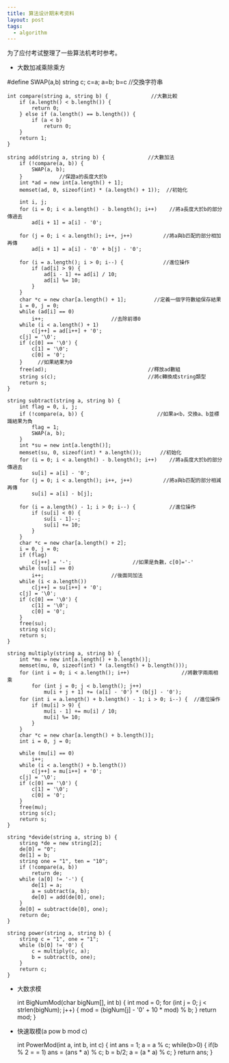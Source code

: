```yaml
---
title: 算法设计期末考资料
layout: post
tags:
  - algorithm
---
```


为了应付考试整理了一些算法机考时参考。

* 大数加减乘除乘方

#define SWAP(a,b) string c; c=a; a=b; b=c     //交換字符串

    int compare(string a, string b) {              //大數比較
        if (a.length() < b.length()) {
            return 0;
        } else if (a.length() == b.length()) {
            if (a < b)
                return 0;
        }
        return 1;
    }

    string add(string a, string b) {              //大數加法
        if (!compare(a, b)) {
            SWAP(a, b);
        }            //保證a的長度大於b
        int *ad = new int[a.length() + 1];
        memset(ad, 0, sizeof(int) * (a.length() + 1));  //初始化

        int i, j;
        for (i = 0; i < a.length() - b.length(); i++)    //將a長度大於b的部分傳過去
            ad[i + 1] = a[i] - '0';

        for (j = 0; i < a.length(); i++, j++)          //將a與b匹配的部分相加再傳
            ad[i + 1] = a[i] - '0' + b[j] - '0';

        for (i = a.length(); i > 0; i--) {             //進位操作
            if (ad[i] > 9) {
                ad[i - 1] += ad[i] / 10;
                ad[i] %= 10;
            }
        }
        char *c = new char[a.length() + 1];         //定義一個字符數組保存結果
        i = 0, j = 0;
        while (ad[i] == 0)
            i++;                      //去除前導0
        while (i < a.length() + 1)
            c[j++] = ad[i++] + '0';
        c[j] = '\0';
        if (c[0] == '\0') {
            c[1] = '\0';
            c[0] = '0';
        }     //如果結果为0
        free(ad);                                 //釋放ad數組
        string s(c);                              //將c轉換成string類型
        return s;
    }

    string subtract(string a, string b) {
        int flag = 0, i, j;
        if (!compare(a, b)) {                        //如果a<b，交換a、b並標識結果为負
            flag = 1;
            SWAP(a, b);
        }
        int *su = new int[a.length()];
        memset(su, 0, sizeof(int) * a.length());      //初始化
        for (i = 0; i < a.length() - b.length(); i++)    //將a長度大於b的部分傳過去
            su[i] = a[i] - '0';
        for (j = 0; i < a.length(); i++, j++)          //將a與b匹配的部分相減再傳
            su[i] = a[i] - b[j];

        for (i = a.length() - 1; i > 0; i--) {           //進位操作
            if (su[i] < 0) {
                su[i - 1]--;
                su[i] += 10;
            }
        }
        char *c = new char[a.length() + 2];
        i = 0, j = 0;
        if (flag)
            c[j++] = '-';                    //如果是負數，c[0]='-'
        while (su[i] == 0)
            i++;                      //後面同加法
        while (i < a.length())
            c[j++] = su[i++] + '0';
        c[j] = '\0';
        if (c[0] == '\0') {
            c[1] = '\0';
            c[0] = '0';
        }
        free(su);
        string s(c);
        return s;
    }

    string multiply(string a, string b) {
        int *mu = new int[a.length() + b.length()];
        memset(mu, 0, sizeof(int) * (a.length() + b.length()));
        for (int i = 0; i < a.length(); i++)                 //將數字兩兩相乘
            for (int j = 0; j < b.length(); j++)
                mu[i + j + 1] += (a[i] - '0') * (b[j] - '0');
        for (int i = a.length() + b.length() - 1; i > 0; i--) {  //進位操作
            if (mu[i] > 9) {
                mu[i - 1] += mu[i] / 10;
                mu[i] %= 10;
            }
        }
        char *c = new char[a.length() + b.length()];
        int i = 0, j = 0;

        while (mu[i] == 0)
            i++;
        while (i < a.length() + b.length())
            c[j++] = mu[i++] + '0';
        c[j] = '\0';
        if (c[0] == '\0') {
            c[1] = '\0';
            c[0] = '0';
        }
        free(mu);
        string s(c);
        return s;
    }

    string *devide(string a, string b) {
        string *de = new string[2];
        de[0] = "0";
        de[1] = b;
        string one = "1", ten = "10";
        if (!compare(a, b))
            return de;
        while (a[0] != '-') {
            de[1] = a;
            a = subtract(a, b);
            de[0] = add(de[0], one);
        }
        de[0] = subtract(de[0], one);
        return de;
    }

    string power(string a, string b) {
        string c = "1", one = "1";
        while (b[0] != '0') {
            c = multiply(c, a);
            b = subtract(b, one);
        }
        return c;
    }

* 大数求模

    int BigNumMod(char bigNum[], int b) {
        int mod = 0;
        for (int j = 0; j < strlen(bigNum); j++) {
            mod = (bigNum[j] - '0' + 10 * mod) % b;
        }
        return mod;
    }

* 快速取模(a pow b mod c)

    int PowerMod(int a, int b, int c)
    {
        int ans = 1;
        a = a % c;
        while(b>0) {
            if(b % 2 = = 1)
            ans = (ans * a) % c;
            b = b/2;
            a = (a * a) % c;
        }
        return ans;
    }


